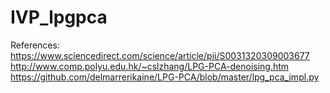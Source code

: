 # IVP_lpgpca
References: <br />
https://www.sciencedirect.com/science/article/pii/S0031320309003677 <br />
http://www.comp.polyu.edu.hk/~cslzhang/LPG-PCA-denoising.htm
https://github.com/delmarrerikaine/LPG-PCA/blob/master/lpg_pca_impl.py
